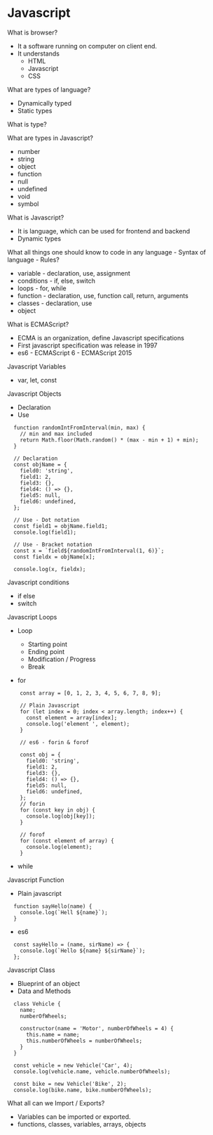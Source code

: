 # Javascript

What is browser?
  - It a software running on computer on client end.
  - It understands
    - HTML
    - Javascript
    - CSS

What are types of language?
  - Dynamically typed
  - Static types

What is type?

What are types in Javascript?
  - number
  - string
  - object
  - function
  - null
  - undefined
  - void
  - symbol
  

What is Javascript?
  - It is language, which can be used for frontend and backend 
  - Dynamic types

What all things one should know to code in any language - Syntax of language - Rules?

  - variable - declaration, use, assignment
  - conditions - if, else, switch
  - loops - for, while
  - function - declaration, use, function call, return, arguments
  - classes - declaration, use
  - object

What is ECMAScript?
  - ECMA is an organization, define Javascript specifications
  - First javascript specification was release in 1997
  - es6 - ECMAScript 6 - ECMAScript 2015

Javascript Variables
  - var, let, const

Javascript Objects
  - Declaration
  - Use
```
  function randomIntFromInterval(min, max) {
    // min and max included
    return Math.floor(Math.random() * (max - min + 1) + min);
  }

  // Declaration
  const objName = {
    field0: 'string',
    field1: 2,
    field3: {},
    field4: () => {},
    field5: null,
    field6: undefined,
  };

  // Use - Dot notation
  const field1 = objName.field1;
  console.log(field1);

  // Use - Bracket notation
  const x = `field${randomIntFromInterval(1, 6)}`;
  const fieldx = objName[x];

  console.log(x, fieldx);
```

Javascript conditions

  - if else
  - switch


Javascript Loops

  - Loop
    - Starting point
    - Ending point
    - Modification / Progress
    - Break

  - for

```
    const array = [0, 1, 2, 3, 4, 5, 6, 7, 8, 9];

    // Plain Javascript
    for (let index = 0; index < array.length; index++) {
      const element = array[index];
      console.log('element ', element);
    }

    // es6 - forin & forof

    const obj = {
      field0: 'string',
      field1: 2,
      field3: {},
      field4: () => {},
      field5: null,
      field6: undefined,
    };
    // forin
    for (const key in obj) {
      console.log(obj[key]);
    }

    // forof
    for (const element of array) {
      console.log(element);
    }
```

  - while

Javascript Function

  - Plain javascript
```
  function sayHello(name) {
    console.log(`Hell ${name}`);
  }
```

  - es6
```
  const sayHello = (name, sirName) => {
    console.log(`Hello ${name} ${sirName}`);
  };
```

Javascript Class
  - Blueprint of an object
  - Data and Methods
```
  class Vehicle {
    name;
    numberOfWheels;

    constructor(name = 'Motor', numberOfWheels = 4) {
      this.name = name;
      this.numberOfWheels = numberOfWheels;
    }
  }

  const vehicle = new Vehicle('Car', 4);
  console.log(vehicle.name, vehicle.numberOfWheels);

  const bike = new Vehicle('Bike', 2);
  console.log(bike.name, bike.numberOfWheels);
```

What all can we Import / Exports?
  - Variables can be imported or exported. 
  - functions, classes, variables, arrays, objects
